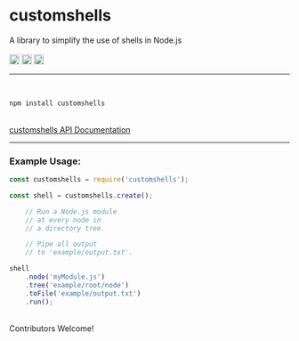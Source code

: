 # customshells
 A library to simplify the use of shells in Node.js
<br>
<br>
<a href="https://badge.fury.io/js/customshells"><img src="https://badge.fury.io/js/customshells.svg" alt="npm version" height="18"></a>
<a href="https://github.com/Awpatterson217/customshells/blob/master/LICENSE.MIT"><img src="https://img.shields.io/npm/l/express.svg" alt="npm version" height="18"></a>
<a href="https://github.com/Awpatterson217/customshells/blob/master/LICENSE.APACHE2"><img src="https://img.shields.io/hexpm/l/plug.svg" alt="npm version" height="18"></a>
<br>
<hr>
<br>

```js
npm install customshells
```

<br>
<a href="https://github.com/Awpatterson217/customshells/blob/master/lib/customshell/README.md">
customshells API Documentation
</a>
<br>
<hr>

### Example Usage:

```js
const customshells = require('customshells');

const shell = customshells.create();

    // Run a Node.js module
    // at every node in 
    // a directory tree.

    // Pipe all output
    // to 'example/output.txt'.

shell
    .node('myModule.js')
    .tree('example/root/node')
    .toFile('example/output.txt')
    .run();   

```

<br>
Contributors Welcome!
